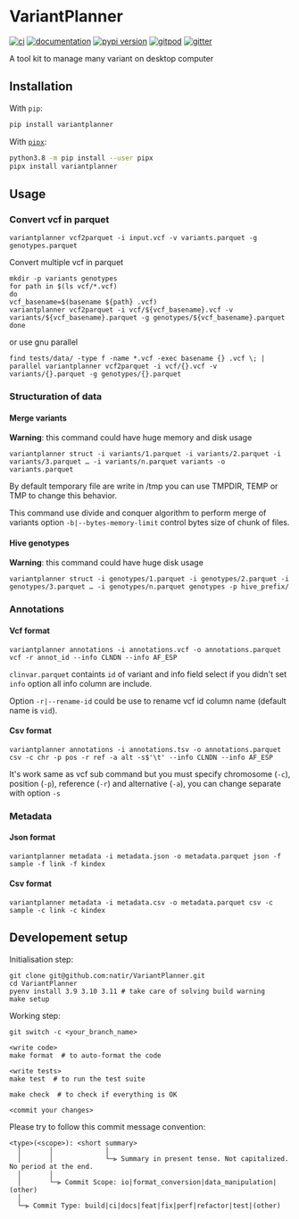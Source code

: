 # VariantPlanner

[![ci](https://github.com/natir/variantplanner/workflows/ci/badge.svg)](https://github.com/natir/variantplanner/actions?query=workflow%3Aci)
[![documentation](https://img.shields.io/badge/docs-mkdocs%20material-blue.svg?style=flat)](https://natir.github.io/variantplanner/)
[![pypi version](https://img.shields.io/pypi/v/variantplanner.svg)](https://pypi.org/project/variantplanner/)
[![gitpod](https://img.shields.io/badge/gitpod-workspace-blue.svg?style=flat)](https://gitpod.io/#https://github.com/natir/variantplanner)
[![gitter](https://badges.gitter.im/join%20chat.svg)](https://gitter.im/variantplanner/community)

A tool kit to manage many variant on desktop computer

## Installation

With `pip`:
```bash
pip install variantplanner
```

With [`pipx`](https://github.com/pipxproject/pipx):
```bash
python3.8 -m pip install --user pipx
pipx install variantplanner
```

## Usage

### Convert vcf in parquet

```
variantplanner vcf2parquet -i input.vcf -v variants.parquet -g genotypes.parquet
```

Convert multiple vcf in parquet

```
mkdir -p variants genotypes
for path in $(ls vcf/*.vcf)
do
vcf_basename=$(basename ${path} .vcf)
variantplanner vcf2parquet -i vcf/${vcf_basename}.vcf -v variants/${vcf_basename}.parquet -g genotypes/${vcf_basename}.parquet
done
```

or use gnu parallel

```
find tests/data/ -type f -name *.vcf -exec basename {} .vcf \; | parallel variantplanner vcf2parquet -i vcf/{}.vcf -v variants/{}.parquet -g genotypes/{}.parquet
```

### Structuration of data

#### Merge variants

**Warning**: this command could have huge memory and disk usage

```
variantplanner struct -i variants/1.parquet -i variants/2.parquet -i variants/3.parquet … -i variants/n.parquet variants -o variants.parquet
```

By default temporary file are write in /tmp you can use TMPDIR, TEMP or TMP to change this behavior.

This command use divide and conquer algorithm to perform merge of variants option `-b|--bytes-memory-limit` control bytes size of chunk of files.

#### Hive genotypes

**Warning**: this command could have huge disk usage

```
variantplanner struct -i genotypes/1.parquet -i genotypes/2.parquet -i genotypes/3.parquet … -i genotypes/n.parquet genotypes -p hive_prefix/
```

### Annotations

#### Vcf format

```
variantplanner annotations -i annotations.vcf -o annotations.parquet vcf -r annot_id --info CLNDN --info AF_ESP
```

`clinvar.parquet` containts `id` of variant and info field select if you didn't set `info` option all info column are include.

Option `-r|--rename-id` could be use to rename vcf id column name (default name is `vid`).

#### Csv format

```
variantplanner annotations -i annotations.tsv -o annotations.parquet csv -c chr -p pos -r ref -a alt -s$'\t' --info CLNDN --info AF_ESP
```

It's work same as vcf sub command but you must specify chromosome (`-c`), position (`-p`), reference (`-r`) and alternative (`-a`), you can change separate with option `-s`

### Metadata

#### Json format

```
variantplanner metadata -i metadata.json -o metadata.parquet json -f sample -f link -f kindex
```

#### Csv format

```
variantplanner metadata -i metadata.csv -o metadata.parquet csv -c sample -c link -c kindex
```

## Developement setup

Initialisation step:

```
git clone git@github.com:natir/VariantPlanner.git
cd VariantPlanner
pyenv install 3.9 3.10 3.11 # take care of solving build warning
make setup
```

Working step:

```
git switch -c <your_branch_name>

<write code>
make format  # to auto-format the code

<write tests>
make test  # to run the test suite

make check  # to check if everything is OK

<commit your changes>
```

Please try to follow this commit message convention:

```
<type>(<scope>): <short summary>
  │       │             │
  │       │             └─⫸ Summary in present tense. Not capitalized. No period at the end.
  │       │
  │       └─⫸ Commit Scope: io|format_conversion|data_manipulation|(other)
  │
  └─⫸ Commit Type: build|ci|docs|feat|fix|perf|refactor|test|(other)
```

